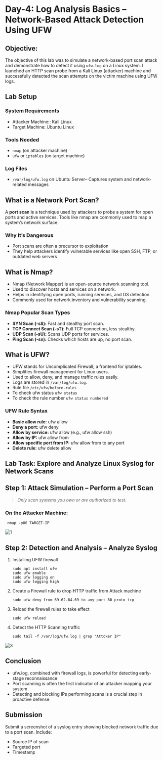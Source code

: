 # Day-4: Log Analysis Basics – Network-Based Attack Detection Using UFW

## Objective:

The objective of this lab was to simulate a network-based port scan attack and demonstrate how to detect it using `ufw.log` on a Linux system. I launched an HTTP scan probe from a Kali Linux (attacker) machine and successfully detected the scan attempts on the victim machine using UFW logs.

## Lab Setup
### System Requirements
- Attacker Machine:: Kali Linux
- Target Machine: Ubuntu Linux
### Tools Needed
- `nmap` (on attacker machine)
- `ufw` or `iptables` (on target machine)
### Log Files
- `/var/log/ufw.log` on Ubuntu Server– Captures system and network-related messages

## What is a Network Port Scan?
A **port scan** is a technique used by attackers to probe a system for open ports and active services. Tools like nmap are commonly used to map a system’s network surface.

### Why It’s Dangerous
- Port scans are often a precursor to exploitation
- They help attackers identify vulnerable services like open SSH, FTP, or outdated web servers

## What is Nmap?
- Nmap (Network Mapper) is an open-source network scanning tool.
- Used to discover hosts and services on a network.
- Helps in identifying open ports, running services, and OS detection.
- Commonly used for network inventory and vulnerability scanning.

### Nmap Popular Scan Types
- **SYN Scan (-sS):** Fast and stealthy port scan.
- **TCP Connect Scan (-sT):** Full TCP connection, less stealthy.
- **UDP Scan (-sU):** Scans UDP ports for services.
- **Ping Scan (-sn):** Checks which hosts are up, no port scan.

## What is UFW?
- UFW stands for Uncomplicated Firewall, a frontend for iptables.
- Simplifies firewall management for Linux users.
- Used to allow, deny, and manage traffic rules easily.
- Logs are stored in `/var/log/ufw.log`.
- Rule file `/etc/ufw/before.rules`
- To check ufw status `ufw status`
- To check the rule number `ufw status numbered`

### UFW Rule Syntax

- **Basic allow rule:** ufw allow
- **Deny a port:** ufw deny
- **Allow by service:** ufw allow (e.g., ufw allow ssh)
- **Allow by IP:** ufw allow from
- **Allow specific port from IP:** ufw allow from to any port
- **Delete rule:** ufw delete allow

## Lab Task: Explore and Analyze Linux Syslog for Network Scans

## Step 1: Attack Simulation – Perform a Port Scan
 > *Only scan systems you own or are authorized to test*.

### On the Attacker Machine:

     nmap -p80 TARGET-IP

![1](https://github.com/user-attachments/assets/d93db2c1-25cc-46ad-b457-feba86034500)

## Step 2: Detection and Analysis – Analyze Syslog

1. Installing UFW firewall<br>
      
       sudo apt install ufw
       sudo ufw enable
       sudo ufw logging on
       sudo ufw logging high

2. Create a Firewall rule to drop HTTP traffic from Attack machine<br>
     
       sudo ufw deny from 69.62.84.69 to any port 80 proto tcp

3. Reload the firewall rules to take effect<br>
      
       sudo ufw reload

4. Detect the HTTP Scanning traffic<br>
       
       sudo tail -f /var/log/ufw.log | grep "Attcker IP"

![3](https://github.com/user-attachments/assets/685c1d04-405e-4c48-addf-44038a76d492)

## Conclusion
- ufw.log, combined with firewall logs, is powerful for detecting early-stage reconnaissance
- Port scanning is often the first indicator of an attacker mapping your system
- Detecting and blocking IPs performing scans is a crucial step in proactive defense

## Submission
Submit a screenshot of a syslog entry showing blocked network traffic due to a port scan. Include:

- Source IP of scan
- Targeted port
- Timestamp
